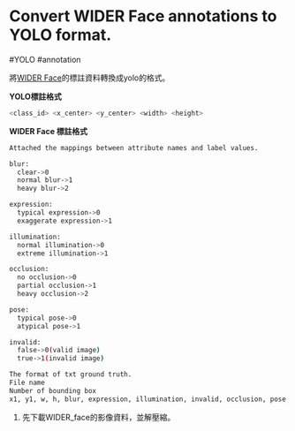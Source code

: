 # Convert WIDER Face annotations to YOLO format.

#YOLO #annotation 

將[WIDER Face](http://shuoyang1213.me/WIDERFACE/index.html)的標註資料轉換成yolo的格式。

**YOLO標註格式**
```bash
<class_id> <x_center> <y_center> <width> <height>
```

**WIDER Face 標註格式**
```bash
Attached the mappings between attribute names and label values.

blur:
  clear->0
  normal blur->1
  heavy blur->2

expression:
  typical expression->0
  exaggerate expression->1

illumination:
  normal illumination->0
  extreme illumination->1

occlusion:
  no occlusion->0
  partial occlusion->1
  heavy occlusion->2

pose:
  typical pose->0
  atypical pose->1

invalid:
  false->0(valid image)
  true->1(invalid image)

The format of txt ground truth.
File name
Number of bounding box
x1, y1, w, h, blur, expression, illumination, invalid, occlusion, pose
```

1. 先下載WIDER_face的影像資料，並解壓縮。